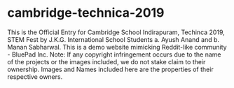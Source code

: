 # cambridge-technica-2019
This is the Official Entry for Cambridge School Indirapuram, Techinca 2019, STEM Fest by J.K.G. International School Students a. Ayush Anand and b. Manan Sabharwal. This is a demo website mimicking Reddit-like community - BluePad Inc. Note: If any copyright infringement occurs due to the name of the projects or the images included, we do not stake claim to their ownership. Images and Names included here are the properties of their respective owners.
